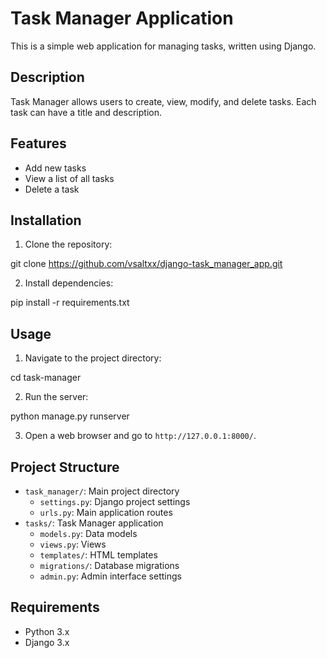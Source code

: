 # Task Manager Application

This is a simple web application for managing tasks, written using Django.

## Description

Task Manager allows users to create, view, modify, and delete tasks. Each task can have a title and description.

## Features

- Add new tasks
- View a list of all tasks
- Delete a task

## Installation

1. Clone the repository:

git clone https://github.com/vsaltxx/django-task_manager_app.git

2. Install dependencies:

pip install -r requirements.txt

## Usage

1. Navigate to the project directory:

cd task-manager

2. Run the server:

python manage.py runserver

3. Open a web browser and go to `http://127.0.0.1:8000/`.

## Project Structure

- `task_manager/`: Main project directory
  - `settings.py`: Django project settings
  - `urls.py`: Main application routes
- `tasks/`: Task Manager application
  - `models.py`: Data models
  - `views.py`: Views
  - `templates/`: HTML templates
  - `migrations/`: Database migrations
  - `admin.py`: Admin interface settings

## Requirements

- Python 3.x
- Django 3.x


